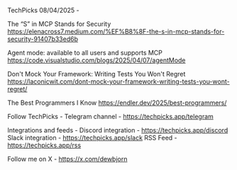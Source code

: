 TechPicks 08/04/2025 -

The “S” in MCP Stands for Security
https://elenacross7.medium.com/%EF%B8%8F-the-s-in-mcp-stands-for-security-91407b33ed6b

Agent mode: available to all users and supports MCP
https://code.visualstudio.com/blogs/2025/04/07/agentMode

Don't Mock Your Framework: Writing Tests You Won't Regret
https://laconicwit.com/dont-mock-your-framework-writing-tests-you-wont-regret/

The Best Programmers I Know
https://endler.dev/2025/best-programmers/

Follow TechPicks -
Telegram channel - https://techpicks.app/telegram

Integrations and feeds -
Discord integration - https://techpicks.app/discord
Slack integration - https://techpicks.app/slack
RSS Feed - https://techpicks.app/rss

Follow me on X - https://x.com/dewbjorn
